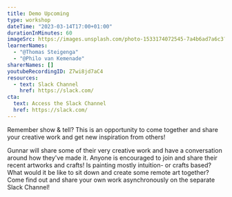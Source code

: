 ```yaml
---
title: Demo Upcoming
type: workshop
dateTime: "2023-03-14T17:00+01:00"
durationInMinutes: 60
imageSrc: https://images.unsplash.com/photo-1533174072545-7a4b6ad7a6c3?ixid=MXwxMjA3fDB8MHxwaG90by1wYWdlfHx8fGVufDB8fHw%3D&ixlib=rb-1.2.1&auto=format&fit=crop&w=1950&q=80
learnerNames:
  - "@Thomas Steigenga"
  - "@Philo van Kemenade"
sharerNames: []
youtubeRecordingID: Z7wi8jd7aC4
resources:
  - text: Slack Channel
    href: https://slack.com/
cta:
  text: Access the Slack Channel
  href: https://slack.com/
---
```


Remember show & tell? This is an opportunity to come together and share your creative work and get new inspiration from others!

<!--more-->

Gunnar will share some of their very creative work and have a conversation around how they've made it. Anyone is encouraged to join and share their recent artworks and crafts! Is painting mostly intuition- or crafts based? What would it be like to sit down and create some remote art together? Come find out and share your own work asynchronously on the separate Slack Channel!
